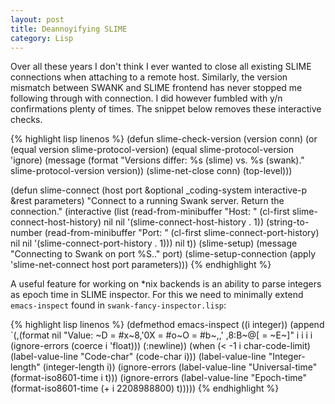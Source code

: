 ```yaml
---
layout: post
title: Deannoyifying SLIME
category: Lisp
---
```

Over all these years I don't think I ever wanted to close all existing SLIME connections when attaching to a remote host. Similarly, the version mismatch between SWANK and SLIME frontend has never stopped me following through with connection. I did however fumbled with y/n confirmations plenty of times. The snippet below removes these interactive checks.

{% highlight lisp linenos %}
(defun slime-check-version (version conn)
  (or (equal version slime-protocol-version)
      (equal slime-protocol-version 'ignore)
      (message
       (format "Versions differ: %s (slime) vs. %s (swank)."
               slime-protocol-version version))
      (slime-net-close conn)
      (top-level)))

(defun slime-connect (host port &optional _coding-system interactive-p &rest parameters)
  "Connect to a running Swank server. Return the connection."
  (interactive (list (read-from-minibuffer
                      "Host: " (cl-first slime-connect-host-history)
                      nil nil '(slime-connect-host-history . 1))
                     (string-to-number
                      (read-from-minibuffer
                       "Port: " (cl-first slime-connect-port-history)
                       nil nil '(slime-connect-port-history . 1)))
                     nil t))
  (slime-setup)
  (message "Connecting to Swank on port %S.." port)
  (slime-setup-connection (apply 'slime-net-connect host port parameters)))
{% endhighlight %}

A useful feature for working on *nix backends is an ability to parse integers as epoch time in SLIME inspector. For this we need to minimally extend `emacs-inspect` found in `swank-fancy-inspector.lisp`:

{% highlight lisp linenos %}
(defmethod emacs-inspect ((i integer))
  (append
   `(,(format nil "Value: ~D = #x~8,'0X = #o~O = #b~,,' ,8:B~@[ = ~E~]"
	      i i i i (ignore-errors (coerce i 'float)))
     (:newline))
   (when (< -1 i char-code-limit)
     (label-value-line "Code-char" (code-char i)))
   (label-value-line "Integer-length" (integer-length i))
   (ignore-errors
     (label-value-line "Universal-time" (format-iso8601-time i t)))
   (ignore-errors
     (label-value-line "Epoch-time"
		       (format-iso8601-time (+ i 2208988800) t)))))
{% endhighlight %}
